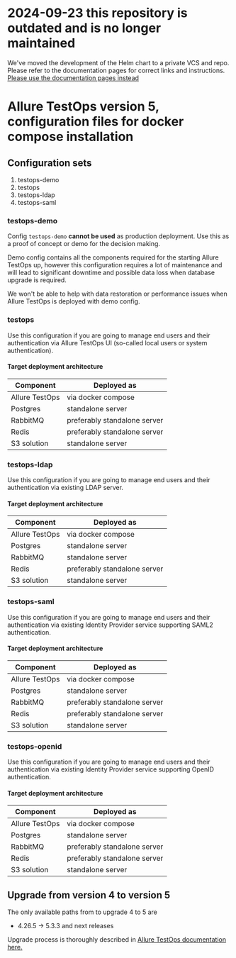 # 2024-09-23 this repository is outdated and is no longer maintained

We've moved the development of the Helm chart to a private VCS and repo. Please refer to the documentation pages for correct links and instructions.
[Please use the documentation pages instead](https://docs.qameta.io/allure-testops/install/docker-compose/)


# Allure TestOps version 5, configuration files for docker compose installation

## Configuration sets

1. testops-demo
2. testops
3. testops-ldap
4. testops-saml

### testops-demo

Config `testops-demo` **cannot be used** as production deployment. Use this as a proof of concept or demo for the decision making.

Demo config contains all the components required for the starting Allure TestOps up, however this configuration requires a lot of maintenance and will lead to significant downtime and possible data loss when database upgrade is required.

We won't be able to help with data restoration or performance issues when Allure TestOps is deployed with demo config.

### testops

Use this configuration if you are going to manage end users and their authentication via Allure TestOps UI (so-called local users or system authentication).

#### Target deployment architecture

| Component      | Deployed as                  |
|----------------|------------------------------|
| Allure TestOps | via docker compose           |
| Postgres       | standalone server            |
| RabbitMQ       | preferably standalone server |
| Redis          | preferably standalone server |
| S3 solution    | standalone server            |

### testops-ldap

Use this configuration if you are going to manage end users and their authentication via existing LDAP server.

#### Target deployment architecture

| Component      | Deployed as                  |
|----------------|------------------------------|
| Allure TestOps | via docker compose           |
| Postgres       | standalone server            |
| RabbitMQ       | standalone server            |
| Redis          | preferably standalone server |
| S3 solution    | standalone server            |

### testops-saml

Use this configuration if you are going to manage end users and their authentication via existing Identity Provider service supporting SAML2 authentication.

#### Target deployment architecture

| Component      | Deployed as                  |
|----------------|------------------------------|
| Allure TestOps | via docker compose           |
| Postgres       | standalone server            |
| RabbitMQ       | preferably standalone server |
| Redis          | preferably standalone server |
| S3 solution    | standalone server            |

### testops-openid

Use this configuration if you are going to manage end users and their authentication via existing Identity Provider service supporting OpenID authentication.

#### Target deployment architecture

| Component      | Deployed as                  |
|----------------|------------------------------|
| Allure TestOps | via docker compose           |
| Postgres       | standalone server            |
| RabbitMQ       | preferably standalone server |
| Redis          | preferably standalone server |
| S3 solution    | standalone server            |

## Upgrade from version 4 to version 5

The only available paths from to upgrade 4 to 5  are

- 4.26.5 → 5.3.3 and next releases

Upgrade process is thoroughly described in [Allure TestOps documentation here.](https://)
